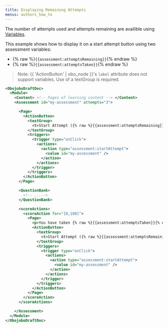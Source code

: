 ```yaml
---
title: Displaying Remaining Attempts
menus: authors_how_to
---
```


The number of attempts used and attempts remaining are availible using [Variables](variables.html).

This example shows how to display it on a start attempt button using two assessment variables:

* {% raw %}`{{assessment:attemptsRemaining}}`{% endraw %}
* {% raw %}`{{assessment:attemptsTaken}}`{% endraw %}


> Note: {{ 'ActionButton' | obo_node }}'s `label` attribute does not support variables. Use of a textGroup is required.

```xml
<ObojoboDraftDoc>
  <Module>
    <Content> <!-- Pages of learning content --> </Content>
    <Assessment id="my-assessment" attempts="3">

      <Page>
        <ActionButton>
          <textGroup>
            <t>Start Attempt ({% raw %}{{assessment:attemptsRemaining}}{% endraw %} remaining)</t>
          </textGroup>
          <triggers>
            <trigger type="onClick">
              <actions>
                <action type="assessment:startAttempt">
                  <value id="my-assessment" />
                </action>
              </actions>
            </trigger>
          </triggers>
        </ActionButton>
      </Page>

      <QuestionBank>
        <!-- ...-->
      </QuestionBank>

      <scoreActions>
        <scoreAction for="[0,100]">
          <Page>
            <p>You have taken {% raw %}{{assessment:attemptsTaken}}{% endraw %} attempts.</p>
            <ActionButton>
              <textGroup>
                <t>Start Attempt ({% raw %}{{assessment:attemptsRemaining}}{% endraw %} remaining)</t>
              </textGroup>
              <triggers>
                <trigger type="onClick">
                  <actions>
                    <action type="assessment:startAttempt">
                      <value id="my-assessment" />
                    </action>
                  </actions>
                </trigger>
              </triggers>
            </ActionButton>
          </Page>
        </scoreAction>
      </scoreActions>

    </Assessment>
  </Module>
</ObojoboDraftDoc>

```
